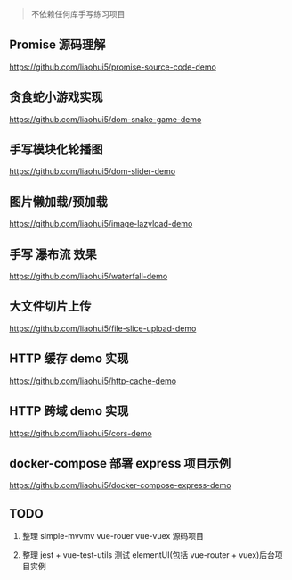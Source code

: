 > 不依赖任何库手写练习项目

## Promise 源码理解

https://github.com/liaohui5/promise-source-code-demo

## 贪食蛇小游戏实现

https://github.com/liaohui5/dom-snake-game-demo

## 手写模块化轮播图

https://github.com/liaohui5/dom-slider-demo

## 图片懒加载/预加载

https://github.com/liaohui5/image-lazyload-demo

## 手写 瀑布流 效果

https://github.com/liaohui5/waterfall-demo

## 大文件切片上传

https://github.com/liaohui5/file-slice-upload-demo

## HTTP 缓存 demo 实现

https://github.com/liaohui5/http-cache-demo

## HTTP 跨域 demo 实现

https://github.com/liaohui5/cors-demo

## docker-compose 部署 express 项目示例

https://github.com/liaohui5/docker-compose-express-demo

## TODO

1. 整理 simple-mvvmv vue-rouer vue-vuex 源码项目

2. 整理 jest + vue-test-utils 测试 elementUI(包括 vue-router + vuex)后台项目实例

